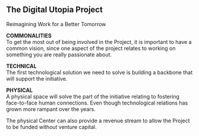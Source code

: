 <h2>The Digital Utopia Project</h2>

Reimagining Work for a Better Tomorrow


<b>COMMONALITIES</b><br>
To get the most out of being involved in the Project, it is important to have a common vision, since one aspect of the project relates to working on something you are really passionate about.

<b>TECHNICAL</b><br>
The first technological solution we need to solve is building a backbone that will support the initiative.  


<b>PHYSICAL</b><br>
A physical space will solve the part of the initiative relating to fostering face-to-face human connections. Even though technological relations  has grown more rampant over the years.

The physical Center can also provide a revenue stream to allow the Project to be funded without venture capital.
